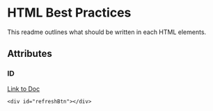 # HTML Best Practices

This readme outlines what should be written in each HTML elements. 

## Attributes


### ID
[Link to Doc](https://developer.mozilla.org/en/docs/Web/HTML/Global_attributes/id)
```
<div id="refreshBtn"></div>
```
